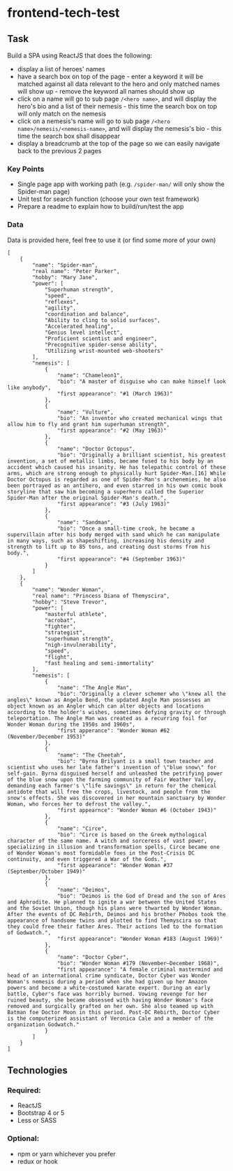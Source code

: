 # frontend-tech-test

## Task

Build a SPA using ReactJS that does the following:

- display a list of heroes' names
- have a search box on top of the page - enter a keyword it will be matched against all data relevant to the hero and only matched names will show up - remove the keyword all names should show up
- click on a name will go to sub page `/<hero name>`, and will display the hero's bio and a list of their nemesis - this time the search box on top will only match on the nemesis
- click on a nemesis's name will go to sub page `/<hero name>/nemesis/<nemesis-name>`, and will display the nemesis's bio - this time the search box shall disappear
- display a breadcrumb at the top of the page so we can easily navigate back to the previous 2 pages

### Key Points

- Single page app with working path (e.g. `/spider-man/` will only show the Spider-man page)
- Unit test for search function (choose your own test framework)
- Prepare a readme to explain how to build/run/test the app


### Data

Data is provided here, feel free to use it (or find some more of your own)

```
[
    {
        "name": "Spider-man",
        "real name": "Peter Parker",
        "hobby": "Mary Jane",
        "power": [
            "Superhuman strength", 
            "speed", 
            "reflexes", 
            "agility", 
            "coordination and balance", 
            "Ability to cling to solid surfaces", 
            "Accelerated healing", 
            "Genius level intellect", 
            "Proficient scientist and engineer", 
            "Precognitive spider-sense ability", 
            "Utilizing wrist-mounted web-shooters"
        ],
        "nemesis": [
            {
                "name": "Chameleon1",
                "bio": "A master of disguise who can make himself look like anybody",
                "first appearance": "#1 (March 1963)"
            },
            {
                "name": "Vulture",
                "bio": "An inventor who created mechanical wings that allow him to fly and grant him superhuman strength",
                "first appearance": "#2 (May 1963)"
            },
            {
                "name": "Doctor Octopus",
                "bio": "Originally a brilliant scientist, his greatest invention, a set of metallic limbs, became fused to his body by an accident which caused his insanity. He has telepathic control of these arms, which are strong enough to physically hurt Spider-Man.[16] While Doctor Octopus is regarded as one of Spider-Man's archenemies, he also been portrayed as an antihero, and even starred in his own comic book storyline that saw him becoming a superhero called the Superior Spider-Man after the original Spider-Man's death.",
                "first appearance": "#3 (July 1963)"
            },
            {
                "name": "Sandman",
                "bio": "Once a small-time crook, he became a supervillain after his body merged with sand which he can manipulate in many ways, such as shapeshifting, increasing his density and strength to lift up to 85 tons, and creating dust storms from his body.",
                "first appearance": "#4 (September 1963)"
            }
        ]
    },
    {
        "name": "Wonder Woman",
        "real name": "Princess Diana of Themyscira",
        "hobby": "Steve Trevor",
        "power": [
            "masterful athlete", 
            "acrobat", 
            "fighter", 
            "strategist",
            "superhuman strength",
            "nigh-invulnerability",
            "speed",
            "flight",
            "fast healing and semi-immortality"
        ],
        "nemesis": [
            {
                "name": "The Angle Man",
                "bio": "Originally a clever schemer who \"knew all the angles\" known as Angelo Bend, the updated Angle Man possesses an object known as an Angler which can alter objects and locations according to the holder's wishes, sometimes defying gravity or through teleportation. The Angle Man was created as a recurring foil for Wonder Woman during the 1950s and 1960s",
                "first apperance": "Wonder Woman #62 (November/December 1953)"
            },
            {
                "name": "The Cheetah",
                "bio": "Byrna Brilyant is a small town teacher and scientist who uses her late father's invention of \"blue snow\" for self-gain. Byrna disguised herself and unleashed the petrifying power of the blue snow upon the farming community of Fair Weather Valley, demanding each farmer's \"life savings\" in return for the chemical antidote that will free the crops, livestock, and people from the snow's effects. She was discovered in her mountain sanctuary by Wonder Woman, who forces her to defrost the valley.",
                "first appearnce": "Wonder Woman #6 (October 1943)"
            },
            {
                "name": "Circe",
                "bio": "Circe is based on the Greek mythological character of the same name. A witch and sorceress of vast power, specializing in illusion and transformation spells, Circe became one of Wonder Woman's most formidable foes in the Post-Crisis DC continuity, and even triggered a War of the Gods.",
                "first appearance": "Wonder Woman #37 (September/October 1949)"
            },
            {
                "name": "Deimos",
                "bio": "Deimos is the God of Dread and the son of Ares and Aphrodite. He planned to ignite a war between the United States and the Soviet Union, though his plans were thwarted by Wonder Woman. After the events of DC Rebirth, Deimos and his brother Phobos took the appearance of handsome twins and plotted to find Themyscira so that they could free their father Ares. Their actions led to the formation of Godwatch.",
                "first appearance": "Wonder Woman #183 (August 1969)"
            },
            {
                "name": "Doctor Cyber",
                "bio": "Wonder Woman #179 (November–December 1968)",
                "first appearance": "A female criminal mastermind and head of an international crime syndicate, Doctor Cyber was Wonder Woman's nemesis during a period when she had given up her Amazon powers and become a white-costumed karate expert. During an early battle, Cyber's face was horribly burned. Vowing revenge for her ruined beauty, she became obsessed with having Wonder Woman's face removed and surgically grafted on her own. She also teamed up with Batman foe Doctor Moon in this period. Post-DC Rebirth, Doctor Cyber is the computerized assistant of Veronica Cale and a member of the organization Godwatch."
            }
        ]
    }
]
```

## Technologies

### Required:

- ReactJS
- Bootstrap 4 or 5
- Less or SASS

### Optional:
- npm or yarn whichever you prefer
- redux or hook
